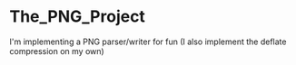 # The_PNG_Project
I'm implementing a PNG parser/writer for fun (I also implement the deflate compression on my own)
